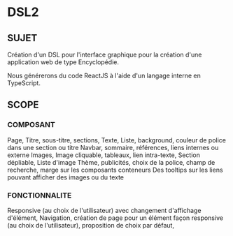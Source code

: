 # DSL2

## SUJET
Création d'un DSL pour l'interface graphique pour la création d'une application web de type Encyclopédie. 

Nous générerons du code ReactJS à l'aide d'un langage interne en TypeScript.

## SCOPE
### COMPOSANT
Page, Titre, sous-titre, sections, Texte, Liste, background, couleur de police dans une section ou titre 
Navbar, sommaire, références, liens internes ou externe
Images, Image cliquable, tableaux, lien intra-texte, Section dépliable, Liste d'image
Thème, publicités, choix de la police, champ de recherche, marge sur les composants conteneurs
Des tooltips sur les liens pouvant afficher des images ou du texte

### FONCTIONNALITE
Responsive (au choix de l'utilisateur) avec changement d'affichage d'élément,
Navigation, création de page pour un élément façon responsive (au choix de l'utilisateur),
proposition de choix par défaut, 
 

